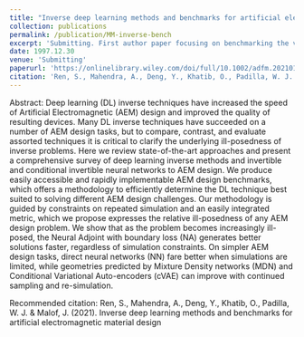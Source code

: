 ```yaml
---
title: "Inverse deep learning methods and benchmarks for artificial electromagnetic material design" 
collection: publications
permalink: /publication/MM-inverse-bench
excerpt: 'Submitting. First author paper focusing on benchmarking the various deep learning models in specifically the realm of meta-material design.'
date: 1997.12.30
venue: 'Submitting'
paperurl: 'https://onlinelibrary.wiley.com/doi/full/10.1002/adfm.202101748'
citation: 'Ren, S., Mahendra, A., Deng, Y., Khatib, O., Padilla, W. J. & Malof, J. (2021). Inverse deep learning methods and benchmarks for artificial electromagnetic material design'
---
```

Abstract: Deep learning (DL) inverse techniques have increased the speed of Artificial Electromagnetic (AEM) design and improved the quality of resulting devices. Many DL inverse techniques have succeeded on a number of AEM design tasks, but to compare, contrast, and evaluate assorted techniques it is critical to clarify the underlying ill-posedness of inverse problems. Here we review state-of-the-art approaches and present a comprehensive survey of deep learning inverse methods and invertible and conditional invertible neural networks to AEM design. We produce easily accessible and rapidly implementable AEM design benchmarks, which offers a methodology to efficiently determine the DL technique best suited to solving different AEM design challenges. Our methodology is guided by constraints on repeated simulation and an easily integrated metric, which we propose expresses the relative ill-posedness of any AEM design problem. We show that as the problem becomes increasingly ill-posed, the Neural Adjoint with boundary loss (NA) generates better solutions faster, regardless of simulation constraints. On simpler AEM design tasks, direct neural networks (NN) fare better when simulations are limited, while geometries predicted by Mixture Density networks (MDN) and Conditional Variational Auto-encoders (cVAE) can improve with continued sampling and re-simulation.


Recommended citation: Ren, S., Mahendra, A., Deng, Y., Khatib, O., Padilla, W. J. & Malof, J. (2021). Inverse deep learning methods and benchmarks for artificial electromagnetic material design
